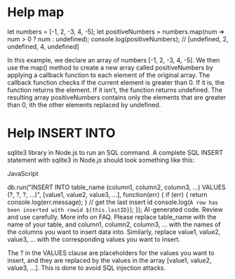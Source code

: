 # Help map

let numbers = [-1, 2, -3, 4, -5];
let positiveNumbers = numbers.map(num => num > 0 ? num : undefined);
console.log(positiveNumbers); // [undefined, 2, undefined, 4, undefined]

In this example, we declare an array of numbers [-1, 2, -3, 4, -5]. 
We then use the map() method to create a new array 
called positiveNumbers by applying 
a callback function to each element of the original array. 
The callback function checks if the current element is greater than 0. 
If it is, the function returns the element. 
If it isn’t, the function returns undefined. 
The resulting array positiveNumbers 
contains only the elements that are greater than 0, 
ith the other elements replaced by undefined.

# Help INSERT INTO
sqlite3 library in Node.js to run an SQL command.
A complete SQL INSERT statement with sqlite3 in Node.js should look something like this:

JavaScript

db.run("INSERT INTO table_name (column1, column2, column3, ...) VALUES (?, ?, ?, ...)", [value1, value2, value3, ...], function(err) {
  if (err) {
    return console.log(err.message);
  }
  // get the last insert id
  console.log(`A row has been inserted with rowid ${this.lastID}`);
});
AI-generated code. Review and use carefully. More info on FAQ.
Please replace table_name with the name of your table, and column1, column2, column3, ... with the names of the columns you want to insert data into. Similarly, replace value1, value2, value3, ... with the corresponding values you want to insert.

The ? in the VALUES clause are placeholders for the values you want to insert, and they are replaced by the values in the array [value1, value2, value3, ...]. This is done to avoid SQL injection attacks.